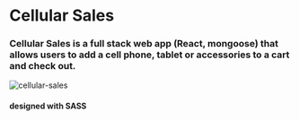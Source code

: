 # Cellular Sales
### Cellular Sales is a full stack web app (React, mongoose) that allows users to add a cell phone, tablet or accessories to a cart and check out.
![cellular-sales](https://user-images.githubusercontent.com/56539631/108988444-1700e180-765a-11eb-97d1-f612517c2421.png)
#### designed with SASS

